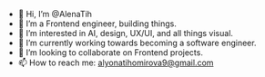 - 👋 Hi, I’m @AlenaTih
- 👀 I’m a Frontend engineer, building things.
- 👀 I’m interested in AI, design, UX/UI, and all things visual.
- 🌱 I’m currently working towards becoming a software engineer.
- 💞️ I’m looking to collaborate on Frontend projects.
- 📫 How to reach me: alyonatihomirova9@gmail.com

<!---
AlenaTih/AlenaTih is a ✨ special ✨ repository because its `README.md` (this file) appears on your GitHub profile.
You can click the Preview link to take a look at your changes.
--->
